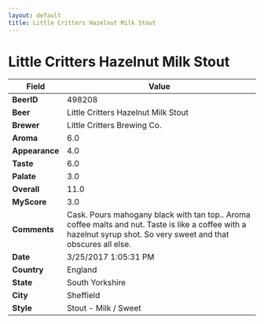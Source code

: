 ```yaml
---
layout: default
title: Little Critters Hazelnut Milk Stout
---
```


# Little Critters Hazelnut Milk Stout

| Field         | Value     |
|---------------|-----------|
| **BeerID** | 498208 |
| **Beer** | Little Critters Hazelnut Milk Stout |
| **Brewer** | Little Critters Brewing Co. |
| **Aroma** | 6.0 |
| **Appearance** | 4.0 |
| **Taste** | 6.0 |
| **Palate** | 3.0 |
| **Overall** | 11.0 |
| **MyScore** | 3.0 |
| **Comments** | Cask. Pours mahogany black with tan top.. Aroma coffee malts and nut. Taste is like a coffee with a hazelnut syrup shot. So very sweet and that obscures all else. |
| **Date** | 3/25/2017 1:05:31 PM |
| **Country** | England |
| **State** | South Yorkshire |
| **City** | Sheffield |
| **Style** | Stout - Milk / Sweet |
